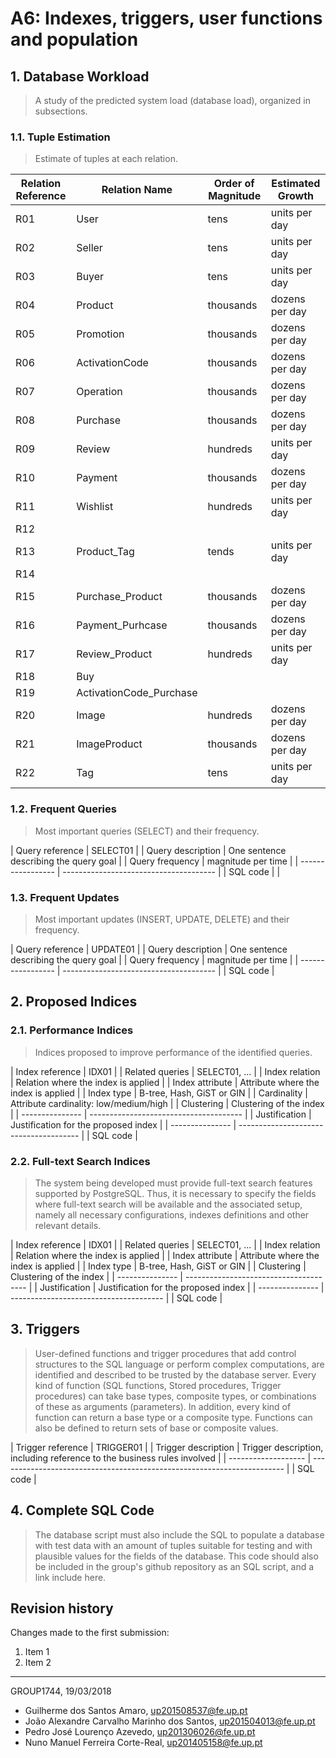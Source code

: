 # A6: Indexes, triggers, user functions and population
 
## 1. Database Workload
 
> A study of the predicted system load (database load), organized in subsections.
 
### 1.1. Tuple Estimation
 
> Estimate of tuples at each relation.
 
| Relation Reference | Relation  Name          | Order of Magnitude | Estimated Growth |
|--------------------|-------------------------|--------------------|------------------|
| R01                | User                    | tens               | units per day    |
| R02                | Seller                  | tens               | units per day    |
| R03                | Buyer                   | tens               | units per day    |
| R04                | Product                 | thousands          | dozens per day   |
| R05                | Promotion               | thousands          | dozens per day   |
| R06                | ActivationCode          | thousands          | dozens per day   |
| R07                | Operation               | thousands          | dozens per day   |
| R08                | Purchase                | thousands          | dozens per day   |
| R09                | Review                  | hundreds           | units per day    |
| R10                | Payment                 | thousands          | dozens per day   |
| R11                | Wishlist                | hundreds           | units per day    |
| R12                |                         |                    |                  |
| R13                | Product_Tag             | tends              | units per day    |
| R14                |                         |                    |                  |
| R15                | Purchase_Product        | thousands          | dozens per day   |
| R16                | Payment_Purhcase        | thousands          | dozens per day   |
| R17                | Review_Product          | hundreds           | units per day    |
| R18                | Buy                     |                    |                  |
| R19                | ActivationCode_Purchase |                    |                  |
| R20                | Image                   | hundreds           | dozens per day   |
| R21                | ImageProduct            | thousands          | dozens per day   |
| R22                | Tag                     | tens               | units per day    |
 
 
### 1.2. Frequent Queries
 
> Most important queries (SELECT) and their frequency.
 
| Query reference   | SELECT01                               |
| Query description | One sentence describing the query goal |
| Query frequency   | magnitude per time                     |
| ----------------- | -------------------------------------- |
| SQL code          |                                        |
 
 
### 1.3. Frequent Updates
 
> Most important updates (INSERT, UPDATE, DELETE) and their frequency.
 
| Query reference   | UPDATE01                               |
| Query description | One sentence describing the query goal |
| Query frequency   | magnitude per time                     |
| ----------------- | -------------------------------------- |
| SQL code                                                   |
 
 
## 2. Proposed Indices
 
### 2.1. Performance Indices
 
> Indices proposed to improve performance of the identified queries.
 
| Index reference | IDX01                                  |
| Related queries | SELECT01, ...                          |
| Index relation  | Relation where the index is applied    |
| Index attribute | Attribute where the index is applied   |
| Index type      | B-tree, Hash, GiST or GIN              |
| Cardinality     | Attribute cardinality: low/medium/high |
| Clustering      | Clustering of the index                |
| --------------- | -------------------------------------- |
| Justification   | Justification for the proposed index   |
| --------------- | -------------------------------------- |
| SQL code                                                 |
 
 
### 2.2. Full-text Search Indices 
 
> The system being developed must provide full-text search features supported by PostgreSQL. Thus, it is necessary to specify the fields where full-text search will be available and the associated setup, namely all necessary configurations, indexes definitions and other relevant details.
 
| Index reference | IDX01                                  |
| Related queries | SELECT01, ...                          |
| Index relation  | Relation where the index is applied    |
| Index attribute | Attribute where the index is applied   |
| Index type      | B-tree, Hash, GiST or GIN              |
| Clustering      | Clustering of the index                |
| --------------- | -------------------------------------- |
| Justification   | Justification for the proposed index   |
| --------------- | -------------------------------------- |
| SQL code                                                 |
 
 
## 3. Triggers
 
> User-defined functions and trigger procedures that add control structures to the SQL language or perform complex computations, are identified and described to be trusted by the database server. Every kind of function (SQL functions, Stored procedures, Trigger procedures) can take base types, composite types, or combinations of these as arguments (parameters). In addition, every kind of function can return a base type or a composite type. Functions can also be defined to return sets of base or composite values.
 
| Trigger reference   | TRIGGER01                                                               |
| Trigger description | Trigger description, including reference to the business rules involved |
| ------------------- | ----------------------------------------------------------------------- |
| SQL code                                                                                      |
 
 
## 4. Complete SQL Code
 
> The database script must also include the SQL to populate a database with test data with an amount of tuples suitable for testing and with plausible values for the fields of the database.
> This code should also be included in the group's github repository as an SQL script, and a link include here.
 
 
## Revision history
 
Changes made to the first submission:
1. Item 1
1. Item 2
 
***
 
GROUP1744, 19/03/2018

- Guilherme dos Santos Amaro, up201508537@fe.up.pt
- João Alexandre Carvalho Marinho dos Santos, up201504013@fe.up.pt
- Pedro José Lourenço Azevedo, up201306026@fe.up.pt
- Nuno Manuel Ferreira Corte-Real, up201405158@fe.up.pt

